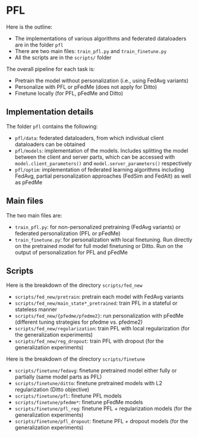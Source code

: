 # PFL

Here is the outline:
- The implementations of various algorithms and federated dataloaders are in the folder `pfl`
- There are two main files: `train_pfl.py` and `train_finetune.py`
- All the scripts are in the `scripts/` folder

The overall pipeline for each task is:
- Pretrain the model without personalization (i.e., using FedAvg variants)
- Personalize with PFL or pFedMe (does not apply for Ditto)
- Finetune locally (for PFL, pFedMe and Ditto)

Implementation details
----------------------
The folder `pfl` contains the following:
- `pfl/data`: federated dataloaders, from which individual client dataloaders can be obtained
- `pfl/models`: implementation of the models. Includes splitting the model between the client and server parts, which can be accessed with `model.client_parameters()` and `model.server_parameters()` respectively
- `pfl/optim`: implementation of federated learning algorithms including FedAvg, partial personalization approaches (FedSim and FedAlt) as well as pFedMe

Main files
----------
The two main files are:
- `train_pfl.py`: for non-personalized pretraining (FedAvg variants) or federated personalization (PFL or pFedMe)
- `train_finetune.py`: for personalization with local finetuning. Run directly on the pretrained model for full model finetuning or Ditto. Run on the output of personalization for PFL and pFedMe

Scripts
----------
Here is the breakdown of the directory `scripts/fed_new`
- `scripts/fed_new/pretrain`: pretrain each model with FedAvg variants
- `scripts/fed_new/main_state*_pretrained`: train PFL in a stateful or stateless manner
- `scripts/fed_new/{pfedme/pfedme2}`: run personalization with pFedMe (different tuning strategies for pfedme vs. pfedme2)
- `scripts/fed_new/regularization`: train PFL with local regularization (for the generalization experiments)
- `scripts/fed_new/reg_dropout`: train PFL with dropout (for the generalization experiments)

Here is the breakdown of the directory `scripts/finetune`
- `scripts/finetune/fedavg`: finetune pretrained model either fully or partially (same model parts as PFL)
- `scripts/finetune/ditto`: finetune pretrained models with L2 regularization (Ditto objective)
- `scripts/finetune/pfl`: finetune PFL models
- `scripts/finetune/pfedme*`: finetune pFedMe models
- `scripts/finetune/pfl_reg`: finetune PFL + regularization models (for the generalization experiments)
- `scripts/finetune/pfl_dropout`: finetune PFL + dropout models (for the generalization experiments)
